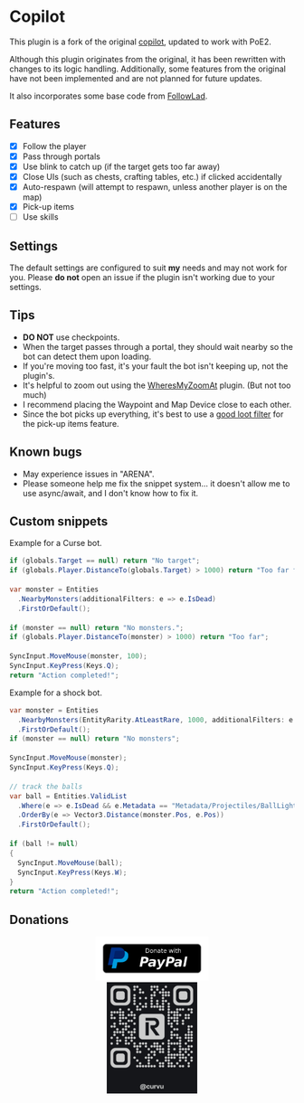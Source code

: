 # Copilot
This plugin is a fork of the original [copilot](https://github.com/totalschaden/copilot), updated to work with PoE2.

Although this plugin originates from the original, it has been rewritten with changes to its logic handling.
Additionally, some features from the original have not been implemented and are not planned for future updates.

It also incorporates some base code from [FollowLad](https://github.com/AlphaCaster/FollowLad).

## Features
- [x] Follow the player
- [x] Pass through portals
- [x] Use blink to catch up (if the target gets too far away)
- [x] Close UIs (such as chests, crafting tables, etc.) if clicked accidentally
- [x] Auto-respawn (will attempt to respawn, unless another player is on the map)
- [x] Pick-up items
- [ ] Use skills

## Settings
The default settings are configured to suit **my** needs and may not work for you.
Please **do not** open an issue if the plugin isn't working due to your settings.

## Tips
- **DO NOT** use checkpoints.
- When the target passes through a portal, they should wait nearby so the bot can detect them upon loading.
- If you're moving too fast, it's your fault the bot isn't keeping up, not the plugin's.
- It's helpful to zoom out using the [WheresMyZoomAt](https://github.com/doubleespressobro/WheresMyZoomAt-PoE2) plugin. (But not too much)
- I recommend placing the Waypoint and Map Device close to each other.
- Since the bot picks up everything, it's best to use a [good loot filter](https://www.filterblade.xyz/?game=Poe2) for the pick-up items feature.

## Known bugs
- May experience issues in "ARENA".
- Please someone help me fix the snippet system... it doesn't allow me to use async/await, and I don't know how to fix it.

## Custom snippets

Example for a Curse bot.
```csharp
if (globals.Target == null) return "No target";
if (globals.Player.DistanceTo(globals.Target) > 1000) return "Too far from target"; 

var monster = Entities
  .NearbyMonsters(additionalFilters: e => e.IsDead)
  .FirstOrDefault();

if (monster == null) return "No monsters.";
if (globals.Player.DistanceTo(monster) > 1000) return "Too far";

SyncInput.MoveMouse(monster, 100);
SyncInput.KeyPress(Keys.Q);
return "Action completed!";
```

Example for a shock bot.
```csharp
var monster = Entities
  .NearbyMonsters(EntityRarity.AtLeastRare, 1000, additionalFilters: e => e.IsAlive)
  .FirstOrDefault();
if (monster == null) return "No monsters";

SyncInput.MoveMouse(monster);
SyncInput.KeyPress(Keys.Q);

// track the balls
var ball = Entities.ValidList
  .Where(e => e.IsDead && e.Metadata == "Metadata/Projectiles/BallLightningPlayer" && Vector3.Distance(e.Pos, monster.Pos) < 600)
  .OrderBy(e => Vector3.Distance(monster.Pos, e.Pos))
  .FirstOrDefault();

if (ball != null)
{
  SyncInput.MoveMouse(ball);
  SyncInput.KeyPress(Keys.W);
}
return "Action completed!";
```

## Donations

<div style="display: flex;align-items: center;justify-content: center;flex-direction: column;">
  <a href="https://www.paypal.com/donate/?hosted_button_id=NX4PVU9B2YFDU">
    <img src="./assets/donate_paypal.png" width="200">
  </a>
  <a href="https://revolut.me/curvu">
    <img src="./assets/donate_revolut.png" width="160">
  </a>
</div>